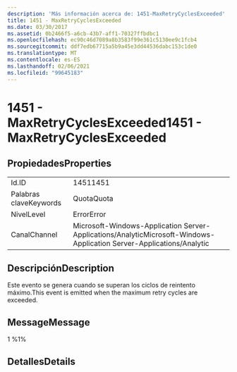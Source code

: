 ```yaml
---
description: 'Más información acerca de: 1451-MaxRetryCyclesExceeded'
title: 1451 - MaxRetryCyclesExceeded
ms.date: 03/30/2017
ms.assetid: 0b2466f5-a6cb-43b7-aff1-70327ffbdbc1
ms.openlocfilehash: ec90c46d7089a8b3583f99e361c5130ee9c1fcb4
ms.sourcegitcommit: ddf7edb67715a5b9a45e3dd44536dabc153c1de0
ms.translationtype: MT
ms.contentlocale: es-ES
ms.lasthandoff: 02/06/2021
ms.locfileid: "99645183"
---
```

# <a name="1451---maxretrycyclesexceeded"></a><span data-ttu-id="e2a2a-103">1451 - MaxRetryCyclesExceeded</span><span class="sxs-lookup"><span data-stu-id="e2a2a-103">1451 - MaxRetryCyclesExceeded</span></span>

## <a name="properties"></a><span data-ttu-id="e2a2a-104">Propiedades</span><span class="sxs-lookup"><span data-stu-id="e2a2a-104">Properties</span></span>  
  
|||  
|-|-|  
|<span data-ttu-id="e2a2a-105">Id.</span><span class="sxs-lookup"><span data-stu-id="e2a2a-105">ID</span></span>|<span data-ttu-id="e2a2a-106">1451</span><span class="sxs-lookup"><span data-stu-id="e2a2a-106">1451</span></span>|  
|<span data-ttu-id="e2a2a-107">Palabras clave</span><span class="sxs-lookup"><span data-stu-id="e2a2a-107">Keywords</span></span>|<span data-ttu-id="e2a2a-108">Quota</span><span class="sxs-lookup"><span data-stu-id="e2a2a-108">Quota</span></span>|  
|<span data-ttu-id="e2a2a-109">Nivel</span><span class="sxs-lookup"><span data-stu-id="e2a2a-109">Level</span></span>|<span data-ttu-id="e2a2a-110">Error</span><span class="sxs-lookup"><span data-stu-id="e2a2a-110">Error</span></span>|  
|<span data-ttu-id="e2a2a-111">Canal</span><span class="sxs-lookup"><span data-stu-id="e2a2a-111">Channel</span></span>|<span data-ttu-id="e2a2a-112">Microsoft-Windows-Application Server-Applications/Analytic</span><span class="sxs-lookup"><span data-stu-id="e2a2a-112">Microsoft-Windows-Application Server-Applications/Analytic</span></span>|  
  
## <a name="description"></a><span data-ttu-id="e2a2a-113">Descripción</span><span class="sxs-lookup"><span data-stu-id="e2a2a-113">Description</span></span>  

 <span data-ttu-id="e2a2a-114">Este evento se genera cuando se superan los ciclos de reintento máximo.</span><span class="sxs-lookup"><span data-stu-id="e2a2a-114">This event is emitted when the maximum retry cycles are exceeded.</span></span>  
  
## <a name="message"></a><span data-ttu-id="e2a2a-115">Message</span><span class="sxs-lookup"><span data-stu-id="e2a2a-115">Message</span></span>  

 <span data-ttu-id="e2a2a-116">1 %</span><span class="sxs-lookup"><span data-stu-id="e2a2a-116">1%</span></span>  
  
## <a name="details"></a><span data-ttu-id="e2a2a-117">Detalles</span><span class="sxs-lookup"><span data-stu-id="e2a2a-117">Details</span></span>
